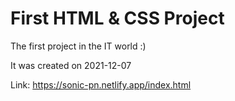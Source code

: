 # First HTML & CSS Project

The first project in the IT world  :) 

It was created on 2021-12-07

Link: https://sonic-pn.netlify.app/index.html
